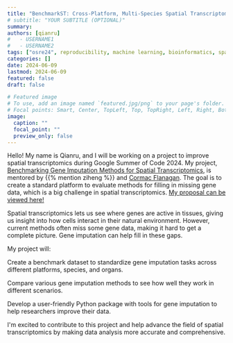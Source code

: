 ```yaml
---
title: "BenchmarkST: Cross-Platform, Multi-Species Spatial Transcriptomics Gene Imputation Benchmarking"
# subtitle: "YOUR SUBTITLE (OPTIONAL)"
summary:
authors: [qianru]
#   - USERNAME1
#   - USERNAME2
tags: ["osre24", reproducibility, machine learning, bioinformatics, spatial transcriptomics]
categories: []
date: 2024-06-09
lastmod: 2024-06-09
featured: false
draft: false

# Featured image
# To use, add an image named `featured.jpg/png` to your page's folder.
# Focal points: Smart, Center, TopLeft, Top, TopRight, Left, Right, BottomLeft, Bottom, BottomRight.
image:
  caption: ""
  focal_point: ""
  preview_only: false
---
```


Hello! My name is Qianru, and I will be working on a project to improve spatial transcriptomics during Google Summer of Code 2024. My project, [Benchmarking Gene Imputation Methods for Spatial Transcriptomics](/project/osre24/uci/benchmarkst/), is mentored by {{% mention ziheng %}} and [Cormac Flanagan](https://users.soe.ucsc.edu/~cormac/). The goal is to create a standard platform to evaluate methods for filling in missing gene data, which is a big challenge in spatial transcriptomics. [My proposal can be viewed here!](https://drive.google.com/file/d/1ydqGuuzpNgPpVUBvTiFvF1q7qV9gA_wm/view?usp=sharing)

Spatial transcriptomics lets us see where genes are active in tissues, giving us insight into how cells interact in their natural environment. However, current methods often miss some gene data, making it hard to get a complete picture. Gene imputation can help fill in these gaps.

My project will:

Create a benchmark dataset to standardize gene imputation tasks across different platforms, species, and organs.

Compare various gene imputation methods to see how well they work in different scenarios.

Develop a user-friendly Python package with tools for gene imputation to help researchers improve their data.

I'm excited to contribute to this project and help advance the field of spatial transcriptomics by making data analysis more accurate and comprehensive.
